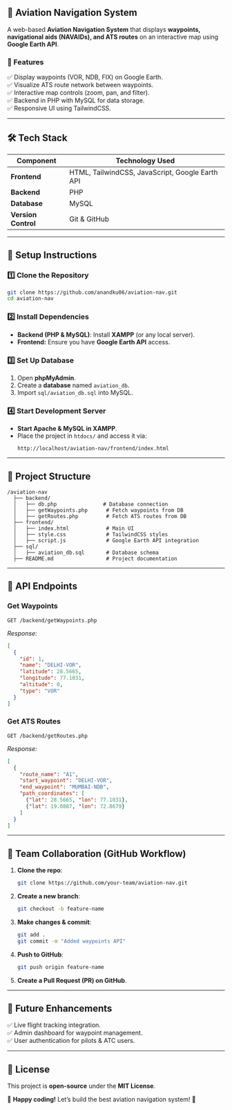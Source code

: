 ## **🛫 Aviation Navigation System**  
A web-based **Aviation Navigation System** that displays **waypoints, navigational aids (NAVAIDs), and ATS routes** on an interactive map using **Google Earth API**.  

### **📌 Features**
✅ Display waypoints (VOR, NDB, FIX) on Google Earth.  
✅ Visualize ATS route network between waypoints.  
✅ Interactive map controls (zoom, pan, and filter).  
✅ Backend in PHP with MySQL for data storage.  
✅ Responsive UI using TailwindCSS.  

---

## **🛠️ Tech Stack**
| Component    | Technology Used |
|-------------|----------------|
| **Frontend** | HTML, TailwindCSS, JavaScript, Google Earth API |
| **Backend**  | PHP |
| **Database** | MySQL |
| **Version Control** | Git & GitHub |

---

## **🚀 Setup Instructions**
### **1️⃣ Clone the Repository**
```sh
git clone https://github.com/anandku06/aviation-nav.git
cd aviation-nav
```

### **2️⃣ Install Dependencies**
- **Backend (PHP & MySQL)**: Install **XAMPP** (or any local server).  
- **Frontend:** Ensure you have **Google Earth API** access.  

### **3️⃣ Set Up Database**
1. Open **phpMyAdmin**.
2. Create a **database** named `aviation_db`.
3. Import `sql/aviation_db.sql` into MySQL.

### **4️⃣ Start Development Server**
- **Start Apache & MySQL in XAMPP**.
- Place the project in `htdocs/` and access it via:  
  ```
  http://localhost/aviation-nav/frontend/index.html
  ```

---

## **📂 Project Structure**
```
/aviation-nav
  ├── backend/
  │   ├── db.php               # Database connection
  │   ├── getWaypoints.php      # Fetch waypoints from DB
  │   ├── getRoutes.php         # Fetch ATS routes from DB
  ├── frontend/
  │   ├── index.html            # Main UI
  │   ├── style.css             # TailwindCSS styles
  │   ├── script.js             # Google Earth API integration
  ├── sql/
  │   ├── aviation_db.sql       # Database schema
  ├── README.md                 # Project documentation
```

---

## **🔗 API Endpoints**
### **Get Waypoints**
```http
GET /backend/getWaypoints.php
```
_Response:_
```json
[
  {
    "id": 1,
    "name": "DELHI-VOR",
    "latitude": 28.5665,
    "longitude": 77.1031,
    "altitude": 0,
    "type": "VOR"
  }
]
```

### **Get ATS Routes**
```http
GET /backend/getRoutes.php
```
_Response:_
```json
[
  {
    "route_name": "A1",
    "start_waypoint": "DELHI-VOR",
    "end_waypoint": "MUMBAI-NDB",
    "path_coordinates": [
      {"lat": 28.5665, "lon": 77.1031},
      {"lat": 19.0887, "lon": 72.8679}
    ]
  }
]
```

---

## **👥 Team Collaboration (GitHub Workflow)**
1. **Clone the repo**:
   ```sh
   git clone https://github.com/your-team/aviation-nav.git
   ```
2. **Create a new branch**:
   ```sh
   git checkout -b feature-name
   ```
3. **Make changes & commit**:
   ```sh
   git add .
   git commit -m "Added waypoints API"
   ```
4. **Push to GitHub**:
   ```sh
   git push origin feature-name
   ```
5. **Create a Pull Request (PR) on GitHub**.

---

## **📌 Future Enhancements**
✅ Live flight tracking integration.  
✅ Admin dashboard for waypoint management.  
✅ User authentication for pilots & ATC users.  

---

## **📜 License**
This project is **open-source** under the **MIT License**.  

🚀 **Happy coding!** Let’s build the best aviation navigation system! 🛫